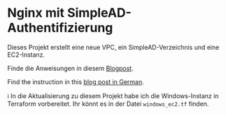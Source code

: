 Nginx mit SimpleAD-Authentifizierung
======

Dieses Projekt erstellt eine neue VPC, ein SimpleAD-Verzeichnis und eine EC2-Instanz.

Finde die Anweisungen in diesem [Blogpost](https://pabis.eu/blog/2025-01-29-Deutsch-Website-Nginx-Hinter-Active-Directory-LDAP.html).

Find the instruction in this [blog post in German](https://pabis.eu/blog/2025-01-29-Deutsch-Website-Nginx-Hinter-Active-Directory-LDAP.html).

ℹ️ In die Aktualisierung zu diesem Projekt habe ich die Windows-Instanz in
Terraform vorbereitet. Ihr könnt es in der Datei `windows_ec2.tf` finden.
